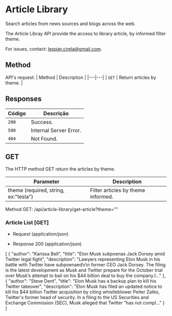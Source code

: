# Article Library
Search articles from news sources and blogs across the web.

The Article Libray API provide the access to library article, by informed filter theme.

For issues, contact: lespier.cirela@gmail.com.

## Method
API's request:
| Method | Description |
|---|---|
| `GET` | Return articles by theme. |

## Responses

| Código | Descrição |
|---|---|
| `200` | Success.|
| `500` | Internal Server Error.|
| `404` | Not Found.|

## GET
The HTTP method GET return the articles by theme.

| Parameter | Description |
|---|---|
| theme (required, string, ex:"tesla") | Filter articles by theme informed. |

Method GET: /api/article-library/get-article?theme=""

### Article List [GET]

+ Request (application/json)

+ Response 200 (application/json)

[
    {
        "author": "Karissa Bell",
        "title": "Elon Musk subpoenas Jack Dorsey amid Twitter legal fight",
        "description": "Lawyers representing Elon Musk in his battle with Twitter have subpoenaed\r\n former CEO Jack Dorsey. The filing is the latest development as Musk and Twitter prepare for the October trial over Musk’s attempt to bail on his $44 billion deal to buy the company.I…"
    },
    {
        "author": "Steve Dent",
        "title": "Elon Musk has a backup plan to kill his Twitter takeover",
        "description": "Elon Musk has filed an updated notice to kill his $44 billion Twitter acquisition by citing whistleblower Peiter Zatko, Twitter's former head of security. In a filing to the US Securities and Exchange Commission (SEC), Musk alleged that Twitter \"has not compl…"
    }
]